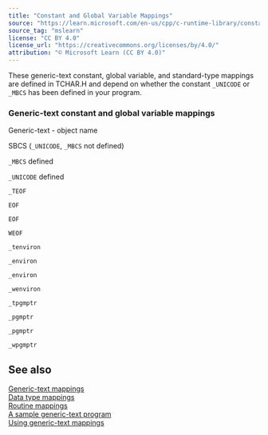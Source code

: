 ```yaml
---
title: "Constant and Global Variable Mappings"
source: "https://learn.microsoft.com/en-us/cpp/c-runtime-library/constant-and-global-variable-mappings?view=msvc-170"
source_tag: "mslearn"
license: "CC BY 4.0"
license_url: "https://creativecommons.org/licenses/by/4.0/"
attribution: "© Microsoft Learn (CC BY 4.0)"
---
```

These generic-text constant, global variable, and standard-type mappings are defined in TCHAR.H and depend on whether the constant `_UNICODE` or `_MBCS` has been defined in your program.

### Generic-text constant and global variable mappings

Generic-text - object name

SBCS (`_UNICODE`, `_MBCS` not defined)

`_MBCS` defined

`_UNICODE` defined

`_TEOF`

`EOF`

`EOF`

`WEOF`

`_tenviron`

`_environ`

`_environ`

`_wenviron`

`_tpgmptr`

`_pgmptr`

`_pgmptr`

`_wpgmptr`

## See also

[Generic-text mappings](https://learn.microsoft.com/en-us/cpp/c-runtime-library/generic-text-mappings?view=msvc-170)  
[Data type mappings](https://learn.microsoft.com/en-us/cpp/c-runtime-library/data-type-mappings?view=msvc-170)  
[Routine mappings](https://learn.microsoft.com/en-us/cpp/c-runtime-library/routine-mappings?view=msvc-170)  
[A sample generic-text program](https://learn.microsoft.com/en-us/cpp/c-runtime-library/a-sample-generic-text-program?view=msvc-170)  
[Using generic-text mappings](https://learn.microsoft.com/en-us/cpp/c-runtime-library/using-generic-text-mappings?view=msvc-170)